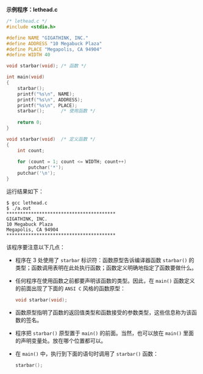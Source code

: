 **示例程序：lethead.c**

```c
/* lethead.c */
#include <stdio.h>

#define NAME "GIGATHINK, INC."
#define ADDRESS "10 Megabuck Plaza"
#define PLACE "Megapolis, CA 94904"
#define WIDTH 40

void starbar(void);	/* 函数 */

int main(void)
{
	starbar();
	printf("%s\n", NAME);
	printf("%s\n", ADDRESS);
	printf("%s\n", PLACE);
	starbar();		/* 使用函数 */
	
	return 0;
}

void starbar(void)	/* 定义函数 */
{
	int count;
	
	for (count = 1; count <= WIDTH; count++)
		putchar('*');
	putchar('\n');
}
```

运行结果如下：

```shell
$ gcc lethead.c 
$ ./a.out 
****************************************
GIGATHINK, INC.
10 Megabuck Plaza
Megapolis, CA 94904
****************************************
```

该程序要注意以下几点：

+ 程序在 3 处使用了 `starbar` 标识符：函数原型告诉编译器函数 `starbar()` 的类型；函数调用表明在此处执行函数；函数定义明确地指定了函数要做什么。

+ 任何程序在使用函数之前都要声明该函数的类型。因此，在 `main()` 函数定义的前面出现了下面的 `ANSI C` 风格的函数原型：

  ```c
  void starbar(void);
  ```

+ 函数原型指明了函数的返回值类型和函数接受的参数类型，这些信息称为该函数的签名。

+ 程序把 `starbar()` 原型置于 `main()` 的前面。当然，也可以放在 `main()` 里面的声明变量处。放在哪个位置都可以。

+ 在 `main()` 中，执行到下面的语句时调用了 `starbar()` 函数：

  ```c
  starbar();
  ```

  